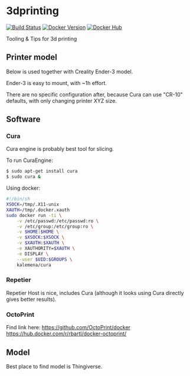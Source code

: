 # 3dprinting

[![Build Status](https://travis-ci.org/kalemena/cura.svg?branch=master)](https://travis-ci.org/kalemena/cura)
[![Docker Version](https://images.microbadger.com/badges/version/kalemena/cura.svg)](https://microbadger.com/images/kalemena/cura)
[![Docker Hub](https://images.microbadger.com/badges/image/kalemena/cura.svg)](https://hub.docker.com/r/kalemena/cura/tags)

Tooling &amp; Tips for 3d printing

## Printer model

Below is used together with Creality Ender-3 model.

Ender-3 is easy to mount, with ~1h effort.

There are no specific configuration after, because Cura can use "CR-10" defaults, with only changing printer XYZ size.

## Software

### Cura

Cura engine is probably best tool for slicing.

To run CuraEngine:

```bash
$ sudo apt-get install cura
$ sudo cura &
```

Using docker:

```bash
#!/bin/sh
XSOCK=/tmp/.X11-unix
XAUTH=/tmp/.docker.xauth
sudo docker run -ti \
    -v /etc/passwd:/etc/passwd:ro \
    -v /etc/group:/etc/group:ro \
    -v $HOME:$HOME \
    -v $XSOCK:$XSOCK \
    -v $XAUTH:$XAUTH \
    -e XAUTHORITY=$XAUTH \
    -e DISPLAY \
    --user $UID:$GROUPS \
    kalemena/cura
```

### Repetier

Repetier Host is nice, includes Cura (although it looks using Cura directly gives better results).

### OctoPrint

Find link here:
https://github.com/OctoPrint/docker
https://hub.docker.com/r/rbartl/docker-octoprint/

## Model

Best place to find model is Thingiverse.